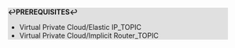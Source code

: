 <div style="margin:2em; background-color: #e0e0e0;">

<strong>↩PREREQUISITES↩</strong>

 * Virtual Private Cloud/Elastic IP_TOPIC
 * Virtual Private Cloud/Implicit Router_TOPIC

</div>

